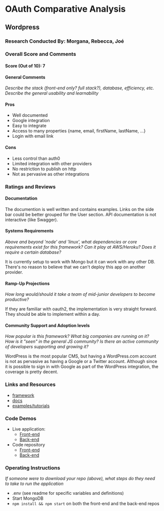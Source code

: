 # OAuth Comparative Analysis

## Wordpress

### Research Conducted By: Morgana, Rebecca, Joé

### Overall Score and Comments

#### Score (Out of 10): 7

#### General Comments

_Describe the stack (front-end only? full stack?), database, efficiency, etc. Describe the general usability and learnability_

#### Pros

- Well documented
- Google integration
- Easy to integrate
- Access to many properties {name, email, firstName, lastName, …}
- Login with email link

#### Cons

- Less control than auth0
- Limited integration with other providers
- No restriction to publish on http
- Not as pervasive as other integrations

### Ratings and Reviews

#### Documentation

The documention is well written and contains examples. Links on the side bar could be better grouped for the User section. API documentation is not interactive (like Swagger).

#### Systems Requirements

_Above and beyond 'node' and 'linux', what dependencies or core requirements exist for this framework? Can it play at AWS/Heroku? Does it require a certain database?_

It is currently setup to work with Mongo but it can work with any other DB. There's no reason to believe that we can't deploy this app on another provider.

#### Ramp-Up Projections

_How long would/should it take a team of mid-junior developers to become productive?_

If they are familiar with oauth2, the implementation is very straight forward. They should be able to implement within a day.

#### Community Support and Adoption levels

_How popular is this framework? What big companies are running on it? How is it "seen" in the general JS community? Is there an active community of developers supporting and growing it?_

WordPress is the most popular CMS, but having a WordPress.com account is not as pervasive as having a Google or a Twitter account. Although since it is possible to sign in with Google as part of the WordPress integration, the coverage is pretty decent.

### Links and Resources

- [framework](https://www.wordpress.com)
- [docs](https://developer.wordpress.com/docs/oauth2/)
- [examples/tutorials](https://developer.wordpress.com/docs/oauth2/)

### Code Demos

- Live application:
  - [Front-end](https://github.com/401-advanced-javascript-bmj/lab-12-www-server/tree/switch-to-wordpress)
  - [Back-end](https://github.com/401-advanced-javascript-bmj/lab-12-auth-server/tree/switch-to-wordpress)
- Code repository
  - [Front-end](https://lab-12-front-end.herokuapp.com/)
  - [Back-end](https://lab-12-backend.herokuapp.com/)

### Operating Instructions

_If someone were to download your repo (above), what steps do they need to take to run the application_

- .env (see readme for specific variables and definitions)
- Start MongoDB
- `npm install && npm start` on both the front-end and the back-end repos
